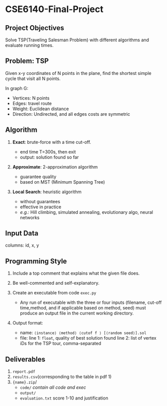 # CSE6140-Final-Project

## Project Objectives

Solve TSP(Traveling Salesman Problem) with different algorithms and evaluate running times.

## Problem: TSP

Given x-y coordinates of N points in the plane, find the shortest simple cycle that visit all N points.

In graph G:

- Vertices: N points
- Edges: travel route
- Weight: Euclidean distance
- Direction: Undirected, and all edges costs are symmetric

## Algorithm

1. **Exact**: brute-force with a time cut-off. 
	- end time T=300s, then exit
	- output: solution found so far

2. **Approximate**: 2-approximation algorithm
	- guarantee quality
	- based on MST (Minimum Spanning Tree)

3. **Local Search**: heuristic algorithm
	- without guarantees
	- effective in practice
	- *e.g.:* Hill climbing, simulated annealing, evolutionary algo, neural networks

## Input Data

columns: id, x, y

## Programming Style
1. Include a top comment that explains what the given file does.

2. Be well-commented and self-explanatory.

3. Create an executable from code `exec.py`
	- Any run of executable with the three or four inputs (filename, cut-off time,method, and if applicable based on method, seed) must produce an output file in the current working directory.

4. Output format: 
	- name: `⟨instance⟩ ⟨method⟩ ⟨cutof f ⟩ [⟨random seed⟩].sol`
	- file: 
		line 1: `float`, quality of best solution found
		line 2: list of vertex iDs for the TSP tour, comma-separated

## Deliverables

1. `report.pdf`
2. `results.csv`(corresponding to the table in pdf 1)
3. `{name}.zip`/
	- `code/` *contain all code and exec*
	- `output/`
	- `evaluation.txt` score 1-10 and justification